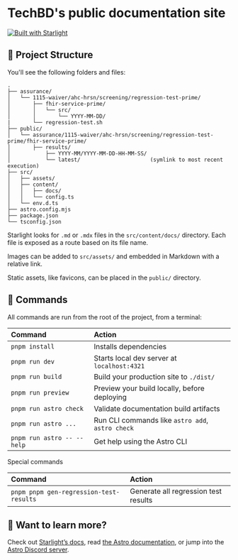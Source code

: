 # TechBD's public documentation site

[![Built with Starlight](https://astro.badg.es/v2/built-with-starlight/tiny.svg)](https://starlight.astro.build)

## 🚀 Project Structure

You'll see the following folders and files:

```
.
├── assurance/
│   └── 1115-waiver/ahc-hrsn/screening/regression-test-prime/
│       ├── fhir-service-prime/
│       │   └── src/
│       │       └── YYYY-MM-DD/
|       └── regression-test.sh
├── public/
│   └── assurance/1115-waiver/ahc-hrsn/screening/regression-test-prime/fhir-service-prime/
│       ├── results/
│           ├── YYYY-MM/YYYY-MM-DD-HH-MM-SS/
│           └── latest/                      (symlink to most recent execution)
├── src/
│   ├── assets/
│   ├── content/
│   │   ├── docs/
│   │   └── config.ts
│   └── env.d.ts
├── astro.config.mjs
├── package.json
└── tsconfig.json
```

Starlight looks for `.md` or `.mdx` files in the `src/content/docs/` directory. Each file is exposed as a route based on its file name.

Images can be added to `src/assets/` and embedded in Markdown with a relative link.

Static assets, like favicons, can be placed in the `public/` directory.

## 🧞 Commands

All commands are run from the root of the project, from a terminal:

| Command                    | Action                                           |
| :------------------------- | :----------------------------------------------- |
| `pnpm install`             | Installs dependencies                            |
| `pnpm run dev`             | Starts local dev server at `localhost:4321`      |
| `pnpm run build`           | Build your production site to `./dist/`          |
| `pnpm run preview`         | Preview your build locally, before deploying     |
| `pnpm run astro check`     | Validate documentation build artifacts           |
| `pnpm run astro ...`       | Run CLI commands like `astro add`, `astro check` |
| `pnpm run astro -- --help` | Get help using the Astro CLI                     |

Special commands

| Command                                 | Action                                           |
| :-------------------------------------- | :----------------------------------------------- |
| `pnpm pnpm gen-regression-test-results` | Generate all regression test results             |

## 👀 Want to learn more?

Check out [Starlight’s docs](https://starlight.astro.build/), read [the Astro documentation](https://docs.astro.build), or jump into the [Astro Discord server](https://astro.build/chat).
